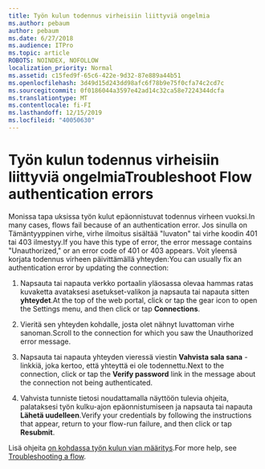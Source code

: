 ```yaml
---
title: Työn kulun todennus virheisiin liittyviä ongelmia
ms.author: pebaum
author: pebaum
ms.date: 6/27/2018
ms.audience: ITPro
ms.topic: article
ROBOTS: NOINDEX, NOFOLLOW
localization_priority: Normal
ms.assetid: c15fed9f-65c6-422e-9d32-87e889a44b51
ms.openlocfilehash: 3d49d15d243dd98afc6f78b9e75f0cfa74c2cd7c
ms.sourcegitcommit: 0f0186044a3597e42ad14c32ca58e7224344dcfa
ms.translationtype: MT
ms.contentlocale: fi-FI
ms.lasthandoff: 12/15/2019
ms.locfileid: "40050630"
---
```

# <a name="troubleshoot-flow-authentication-errors"></a><span data-ttu-id="73c65-102">Työn kulun todennus virheisiin liittyviä ongelmia</span><span class="sxs-lookup"><span data-stu-id="73c65-102">Troubleshoot Flow authentication errors</span></span>

<span data-ttu-id="73c65-103">Monissa tapa uksissa työn kulut epäonnistuvat todennus virheen vuoksi.</span><span class="sxs-lookup"><span data-stu-id="73c65-103">In many cases, flows fail because of an authentication error.</span></span> <span data-ttu-id="73c65-104">Jos sinulla on Tämäntyyppinen virhe, virhe ilmoitus sisältää "luvaton" tai virhe koodin 401 tai 403 ilmestyy.</span><span class="sxs-lookup"><span data-stu-id="73c65-104">If you have this type of error, the error message contains "Unauthorized," or an error code of 401 or 403 appears.</span></span> <span data-ttu-id="73c65-105">Voit yleensä korjata todennus virheen päivittämällä yhteyden:</span><span class="sxs-lookup"><span data-stu-id="73c65-105">You can usually fix an authentication error by updating the connection:</span></span>
  
1. <span data-ttu-id="73c65-106">Napsauta tai napauta verkko portaalin yläosassa olevaa hammas ratas kuvaketta avataksesi asetukset-valikon ja napsauta tai napauta sitten **yhteydet**.</span><span class="sxs-lookup"><span data-stu-id="73c65-106">At the top of the web portal, click or tap the gear icon to open the Settings menu, and then click or tap **Connections**.</span></span>
    
2. <span data-ttu-id="73c65-107">Vieritä sen yhteyden kohdalle, josta olet nähnyt luvattoman virhe sanoman.</span><span class="sxs-lookup"><span data-stu-id="73c65-107">Scroll to the connection for which you saw the Unauthorized error message.</span></span>
    
3. <span data-ttu-id="73c65-108">Napsauta tai napauta yhteyden vieressä viestin **Vahvista sala sana** -linkkiä, joka kertoo, että yhteyttä ei ole todennettu.</span><span class="sxs-lookup"><span data-stu-id="73c65-108">Next to the connection, click or tap the **Verify password** link in the message about the connection not being authenticated.</span></span> 
    
4. <span data-ttu-id="73c65-109">Vahvista tunniste tietosi noudattamalla näyttöön tulevia ohjeita, palataksesi työn kulku-ajon epäonnistumiseen ja napsauta tai napauta **Lähetä uudelleen**.</span><span class="sxs-lookup"><span data-stu-id="73c65-109">Verify your credentials by following the instructions that appear, return to your flow-run failure, and then click or tap **Resubmit**.</span></span>
    
<span data-ttu-id="73c65-110">Lisä ohjeita [on kohdassa työn kulun vian määritys](https://go.microsoft.com/fwlink/?linkid=872110).</span><span class="sxs-lookup"><span data-stu-id="73c65-110">For more help, see [Troubleshooting a flow](https://go.microsoft.com/fwlink/?linkid=872110).</span></span>
  

